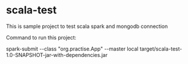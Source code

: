 # scala-test
This is sample project to test scala spark and mongodb connection

Command to run this project:

 spark-submit --class "org.practise.App" --master local target/scala-test-1.0-SNAPSHOT-jar-with-dependencies.jar